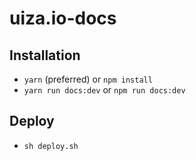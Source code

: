# uiza.io-docs

## Installation
- `yarn` (preferred) or `npm install`
- `yarn run docs:dev` or `npm run docs:dev`

## Deploy
- `sh deploy.sh`
